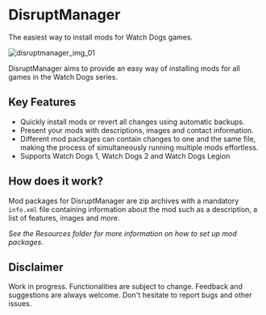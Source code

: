 # DisruptManager
The easiest way to install mods for Watch Dogs games. 

![disruptmanager_img_01](https://user-images.githubusercontent.com/71907734/218162557-ff677bf4-003a-4c29-bc88-2ad45f21377e.png)

DisruptManager aims to provide an easy way of installing mods for all games in the Watch Dogs series.

## Key Features

* Quickly install mods or revert all changes using automatic backups.
* Present your mods with descriptions, images and contact information.
* Different mod packages can contain changes to one and the same file, making the process of simultaneously running multiple mods effortless.
* Supports Watch Dogs 1, Watch Dogs 2 and Watch Dogs Legion

## How does it work?
Mod packages for DisruptManager are zip archives with a mandatory `info.xml` file containing information about the mod such as a description, a list of features, images and more.

*See the Resources folder for more information on how to set up mod packages.*

## Disclaimer

Work in progress. Functionalities are subject to change. Feedback and suggestions are always welcome. Don't hesitate to report bugs and other issues.
